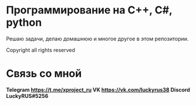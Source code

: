 # Программирование на C++, C#, python
Решаю задачи, делаю домашнюю и многое другое в этом репозитории.

Copyright all rights reserved

# Связь со мной
**Telegram https://t.me/xproject_ru 
VK https://vk.com/luckyrus38
Discord LuckyRUS#5256**
